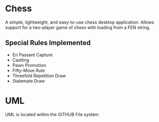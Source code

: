 # Chess
A simple, lightweight, and easy-to-use chess desktop application. Allows support for a two-player game of chess with loading from a FEN string.

## Special Rules Implemented
- En Passant Capture
- Castling
- Pawn Promotion
- Fifty-Move Rule
- Threefold Repetition Draw
- Stalemate Draw
# UML
UML is located within the GITHUB File system

